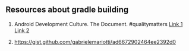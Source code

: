 ## Resources about gradle building

1. Android Development Culture. The Document. #qualitymatters [Link 1](https://artemzin.com/blog/android-development-culture-the-document-qualitymatters) [Link 2](https://github.com/artem-zinnatullin/qualitymatters/blob/master/dependencies.gradle)

2. https://gist.github.com/gabrielemariotti/ad6672902464ee2392d0
